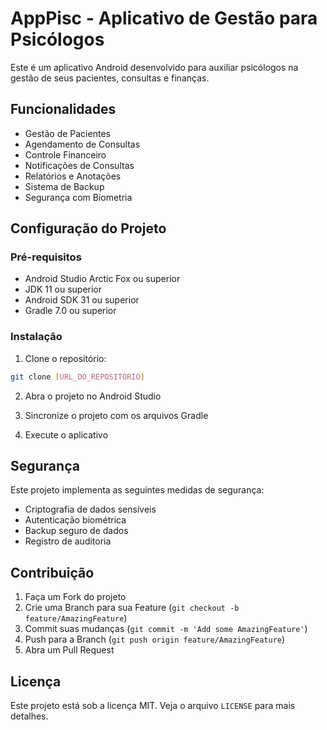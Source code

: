 # AppPisc - Aplicativo de Gestão para Psicólogos

Este é um aplicativo Android desenvolvido para auxiliar psicólogos na gestão de seus pacientes, consultas e finanças.

## Funcionalidades

- Gestão de Pacientes
- Agendamento de Consultas
- Controle Financeiro
- Notificações de Consultas
- Relatórios e Anotações
- Sistema de Backup
- Segurança com Biometria

## Configuração do Projeto

### Pré-requisitos

- Android Studio Arctic Fox ou superior
- JDK 11 ou superior
- Android SDK 31 ou superior
- Gradle 7.0 ou superior

### Instalação

1. Clone o repositório:
```bash
git clone [URL_DO_REPOSITÓRIO]
```

2. Abra o projeto no Android Studio

3. Sincronize o projeto com os arquivos Gradle

4. Execute o aplicativo

## Segurança

Este projeto implementa as seguintes medidas de segurança:

- Criptografia de dados sensíveis
- Autenticação biométrica
- Backup seguro de dados
- Registro de auditoria

## Contribuição

1. Faça um Fork do projeto
2. Crie uma Branch para sua Feature (`git checkout -b feature/AmazingFeature`)
3. Commit suas mudanças (`git commit -m 'Add some AmazingFeature'`)
4. Push para a Branch (`git push origin feature/AmazingFeature`)
5. Abra um Pull Request

## Licença

Este projeto está sob a licença MIT. Veja o arquivo `LICENSE` para mais detalhes. 